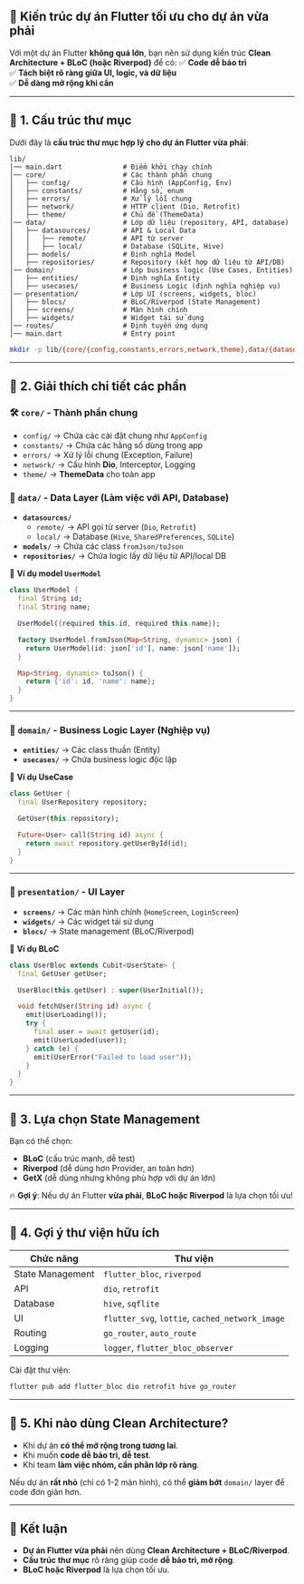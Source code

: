 ## 🚀 **Kiến trúc dự án Flutter tối ưu cho dự án vừa phải**  

Với một dự án Flutter **không quá lớn**, bạn nên sử dụng kiến trúc **Clean Architecture + BLoC (hoặc Riverpod)** để có:
✅ **Code dễ bảo trì**  
✅ **Tách biệt rõ ràng giữa UI, logic, và dữ liệu**  
✅ **Dễ dàng mở rộng khi cần**  

---

## 📌 **1. Cấu trúc thư mục**
Dưới đây là **cấu trúc thư mục hợp lý cho dự án Flutter vừa phải**:

```
lib/
│── main.dart               # Điểm khởi chạy chính
│── core/                   # Các thành phần chung
│   ├── config/             # Cấu hình (AppConfig, Env)
│   ├── constants/          # Hằng số, enum
│   ├── errors/             # Xử lý lỗi chung
│   ├── network/            # HTTP client (Dio, Retrofit)
│   ├── theme/              # Chủ đề (ThemeData)
│── data/                   # Lớp dữ liệu (repository, API, database)
│   ├── datasources/        # API & Local Data
│   │   ├── remote/         # API từ server
│   │   ├── local/          # Database (SQLite, Hive)
│   ├── models/             # Định nghĩa Model
│   ├── repositories/       # Repository (kết hợp dữ liệu từ API/DB)
│── domain/                 # Lớp business logic (Use Cases, Entities)
│   ├── entities/           # Định nghĩa Entity
│   ├── usecases/           # Business Logic (định nghĩa nghiệp vụ)
│── presentation/           # Lớp UI (screens, widgets, bloc)
│   ├── blocs/              # BLoC/Riverpod (State Management)
│   ├── screens/            # Màn hình chính
│   ├── widgets/            # Widget tái sử dụng
│── routes/                 # Định tuyến ứng dụng
│── main.dart               # Entry point
```


```sh
mkdir -p lib/{core/{config,constants,errors,network,theme},data/{datasources/{remote,local},models,repositories},domain/{entities,usecases},presentation/{blocs,screens,widgets},routes}
```

---

## 📌 **2. Giải thích chi tiết các phần**
### **🛠 `core/` - Thành phần chung**
- `config/` → Chứa các cài đặt chung như `AppConfig`
- `constants/` → Chứa các hằng số dùng trong app
- `errors/` → Xử lý lỗi chung (Exception, Failure)
- `network/` → Cấu hình **Dio**, Interceptor, Logging
- `theme/` → **ThemeData** cho toàn app

### **📂 `data/` - Data Layer (Làm việc với API, Database)**
- **`datasources/`**
  - `remote/` → API gọi từ server (`Dio`, `Retrofit`)
  - `local/` → Database (`Hive`, `SharedPreferences`, `SQLite`)
- **`models/`** → Chứa các class `fromJson/toJson`
- **`repositories/`** → Chứa logic lấy dữ liệu từ API/local DB

🔹 **Ví dụ model `UserModel`**
```dart
class UserModel {
  final String id;
  final String name;

  UserModel({required this.id, required this.name});

  factory UserModel.fromJson(Map<String, dynamic> json) {
    return UserModel(id: json['id'], name: json['name']);
  }

  Map<String, dynamic> toJson() {
    return {'id': id, 'name': name};
  }
}
```

---

### **📂 `domain/` - Business Logic Layer (Nghiệp vụ)**
- **`entities/`** → Các class thuần (Entity)
- **`usecases/`** → Chứa business logic độc lập

🔹 **Ví dụ UseCase**
```dart
class GetUser {
  final UserRepository repository;

  GetUser(this.repository);

  Future<User> call(String id) async {
    return await repository.getUserById(id);
  }
}
```

---

### **📂 `presentation/` - UI Layer**
- **`screens/`** → Các màn hình chính (`HomeScreen`, `LoginScreen`)
- **`widgets/`** → Các widget tái sử dụng
- **`blocs/`** → State management (BLoC/Riverpod)

🔹 **Ví dụ BLoC**
```dart
class UserBloc extends Cubit<UserState> {
  final GetUser getUser;

  UserBloc(this.getUser) : super(UserInitial());

  void fetchUser(String id) async {
    emit(UserLoading());
    try {
      final user = await getUser(id);
      emit(UserLoaded(user));
    } catch (e) {
      emit(UserError("Failed to load user"));
    }
  }
}
```

---

## 📌 **3. Lựa chọn State Management**
Bạn có thể chọn:
- **BLoC** (cấu trúc mạnh, dễ test)
- **Riverpod** (dễ dùng hơn Provider, an toàn hơn)
- **GetX** (dễ dùng nhưng không phù hợp với dự án lớn)

🔥 **Gợi ý**: Nếu dự án Flutter **vừa phải**, **BLoC hoặc Riverpod** là lựa chọn tối ưu!

---

## 📌 **4. Gợi ý thư viện hữu ích**
| Chức năng | Thư viện |
|-----------|---------|
| State Management | `flutter_bloc`, `riverpod` |
| API | `dio`, `retrofit` |
| Database | `hive`, `sqflite` |
| UI | `flutter_svg`, `lottie`, `cached_network_image` |
| Routing | `go_router`, `auto_route` |
| Logging | `logger`, `flutter_bloc_observer` |

Cài đặt thư viện:
```bash
flutter pub add flutter_bloc dio retrofit hive go_router
```

---

## 📌 **5. Khi nào dùng Clean Architecture?**
- Khi dự án **có thể mở rộng trong tương lai**.
- Khi muốn **code dễ bảo trì, dễ test**.
- Khi team **làm việc nhóm, cần phân lớp rõ ràng**.

Nếu dự án **rất nhỏ** (chỉ có 1-2 màn hình), có thể **giảm bớt** `domain/` layer để code đơn giản hơn.

---

## 🎯 **Kết luận**
- **Dự án Flutter vừa phải** nên dùng **Clean Architecture + BLoC/Riverpod**.
- **Cấu trúc thư mục** rõ ràng giúp code **dễ bảo trì, mở rộng**.
- **BLoC hoặc Riverpod** là lựa chọn tối ưu.
